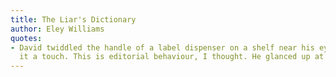 ```yaml
---
title: The Liar's Dictionary
author: Eley Williams
quotes:
- David twiddled the handle of a label dispenser on a shelf near his eye. He straightened
  it a touch. This is editorial behaviour, I thought. He glanced up at the skylight.
---
```

